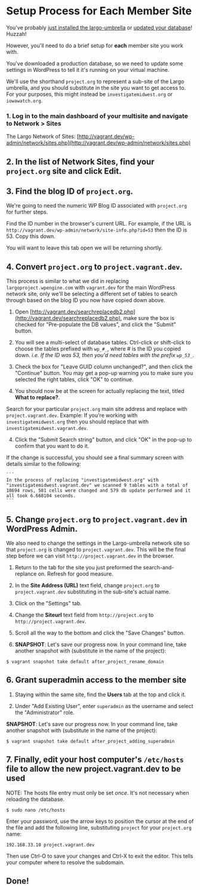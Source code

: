 # Setup Process for Each Member Site

You've probably [just installed the largo-umbrella](/onboarding/largo-umbrella-setup.md) or [updated your database](database-reload.md)! Huzzah!

However, you'll need to do a brief setup for **each** member site you work with.

You've downloaded a production database, so we need to update some settings in WordPress to tell it it's running on your virtual machine.

We'll use the shorthand `project.org` to represent a sub-site of the Largo umbrella, and you should substitute in the site you want to get access to. For your purposes, this might instead be `investigatemidwest.org` or `iowawatch.org`.

### 1. Log in to the main dashboard of your multisite and navigate to Network > Sites

The Largo Network of Sites:
[http://vagrant.dev/wp-admin/network/sites.php](http://vagrant.dev/wp-admin/network/sites.php)

## 2. In the list of Network Sites, find your `project.org` site and click Edit.

## 3. Find the blog ID of `project.org`.

We're going to need the numeric WP Blog ID associated with `project.org` for further steps.

Find the ID number in the browser's current URL. For example, if the URL is `http://vagrant.dev/wp-admin/network/site-info.php?id=53` then the ID is 53. Copy this down.

You will want to leave this tab open we will be returning shortly.

## 4. Convert `project.org` to `project.vagrant.dev`.

This process is similar to what we did in replacing `largoproject.wpengine.com` with `vagrant.dev` for the main WordPress network site, only we'll be selecting a different set of tables to search through based on the blog ID you now have copied down above.

1. Open [http://vagrant.dev/searchreplacedb2.php](http://vagrant.dev/searchreplacedb2.php), make sure the box is checked for "Pre-populate the DB values", and click the "Submit" button.

2. You will see a multi-select of database tables. Ctrl-click or shift-click to choose the tables prefixed with `wp_#_`, where # is the ID you copied down. *i.e. If the ID was 53, then you'd need tables with the prefix `wp_53_`.*

3. Check the box for "Leave GUID column unchanged?", and then click the "Continue" button. You may get a pop-up warning you to make sure you selected the right tables, click "OK" to continue.

3. You should now be at the screen for actually replacing the text, titled **What to replace?**.

Search for your particular `project.org` main site address and replace with `project.vagrant.dev`.
Example: If you're working with `investigatemidwest.org` then you should replace that with `investigatemidwest.vagrant.dev`.

4. Click the "Submit Search string" button, and click "OK" in the pop-up to confirm that you want to do it.

If the change is successful, you should see a final summary screen with details similar to the following:

    ```
    In the process of replacing "investigatemidwest.org" with "investigatemidwest.vagrant.dev" we scanned 9 tables with a total of 18694 rows, 581 cells were changed and 579 db update performed and it all took 6.668104 seconds.
    ```

## 5. Change `project.org` to `project.vagrant.dev` in WordPress Admin.

We also need to change the settings in the Largo-umbrella network site so that `project.org` is changed to `project.vagrant.dev`. This will be the final step before we can visit `http://project.vagrant.dev` in the browser.

1. Return to the tab for the site you just preformed the search-and-replance on. Refresh for good measure.

2. In the **Site Address (URL)** text field, change `project.org` to `project.vagrant.dev` substituting in the sub-site's actual name.

3. Click on the "Settings" tab.

4. Change the **Siteurl** text field from `http://project.org` to `http://project.vagrant.dev`.

5. Scroll all the way to the bottom and click the "Save Changes" button.

6. **SNAPSHOT**: Let's save our progress now. In your command line, take another snapshot with (substitute in the name of the project):

```
$ vagrant snapshot take default after_project_rename_domain
```

## 6. Grant superadmin access to the member site

1. Staying within the same site, find the **Users** tab at the top and click it.

2. Under "Add Existing User", enter `superadmin` as the username and select the "Administrator" role.

**SNAPSHOT**: Let's save our progress now. In your command line, take another snapshot with (substitute in the name of the project):

```
$ vagrant snapshot take default after_project_adding_superadmin
```

## 7. Finally, edit your host computer's `/etc/hosts` file to allow the new project.vagrant.dev to be used

NOTE: The hosts file entry must only be set *once*. It's not necessary when reloading the database.

```
$ sudo nano /etc/hosts
```
Enter your password, use the arrow keys to position the cursor at the end of the file and add the following line, substituting `project` for your `project.org` name:
```
192.168.33.10 project.vagrant.dev
```

Then use Ctrl-O to save your changes and Ctrl-X to exit the editor. This tells your computer where to resolve the subdomain.

## Done!
